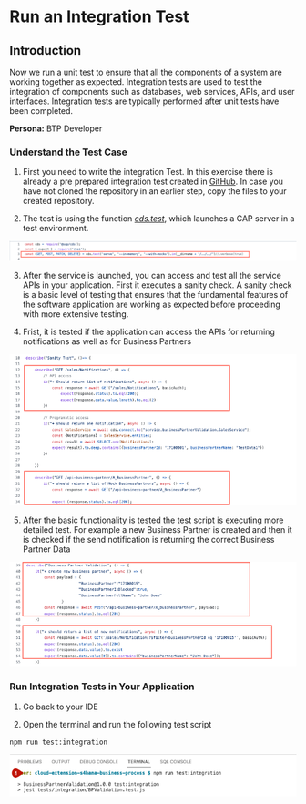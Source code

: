 # Run an Integration Test

## Introduction

Now we run a unit test to ensure that all the components of a system are working together as expected. Integration tests are used to test the integration of components such as databases, web services, APIs, and user interfaces. Integration tests are typically performed after unit tests have been completed.

**Persona:** BTP Developer

### Understand the Test Case

1. First you need to write the integration Test. In this exercise there is already a pre prepared integration test created in [GitHub](https://github.com/SAP-samples/cloud-extension-s4hana-business-process/blob/main/tests/integration/BPValidation.test.js). In case you have not cloned the repository in an earlier step, copy the files to your created repository.

2. The test is using the function [_cds.test_](https://cap.cloud.sap/docs/node.js/cds-test), which launches a CAP server in a test environment. 

![Integration Test](./images/integration-test-2.png)

3. After the service is launched, you can access and test all the service APIs in your application. First it executes a sanity check. A sanity check is a basic level of testing that ensures that the fundamental features of the software application are working as expected before proceeding with more extensive testing.

4. Frist, it is tested if the application can access the APIs for returning notifications as well as for Business Partners

![Integration Test](./images/integration-test-3.png)

5. After the basic functionality is tested the test script is executing more detailed test. For example a new Business Partner is created and then it is checked if the send notification is returning the correct Business Partner Data

![Integration Test](./images/integration-test-4.png)

### Run Integration Tests in Your Application

1. Go back to your IDE

2. Open the terminal and run the following test script


```
npm run test:integration

```

![Integration Test](./images/integration-test-1.png)
